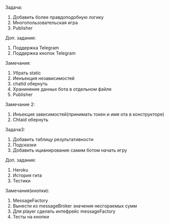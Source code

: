 Задача:
1. Добавить более правдоподобную логику
2. Многопользовательская игра
3. Publisher

Доп. задания:
1. Поддержка Telegram
2. Поддержка кнопок Telegram


Замечания:
1. Убрать static
2. Иенъекция независимостей
3. chatId обернуть
4. Хранинение данных бота в отдельном файле
5. Publisher

Замечание 2:
1. Инъекция зависимостей(принимать токен и имя ота в конструкторе)
2. Chtaid обернуть

Задача3:
1. Добавить таблицу результативности
2. Подсказки
3. Добавить ицианирование самим ботом начать игру

Доп. задания:
1. Heroku
2. История гита
3. Тестики

Замечания(кнопки): 
1. MessageFactory
2. Вынести из messageBroker значения несгораемых сумм
3. Для player сделать интефрейс messageFactory
4. Тесты на кнопки
